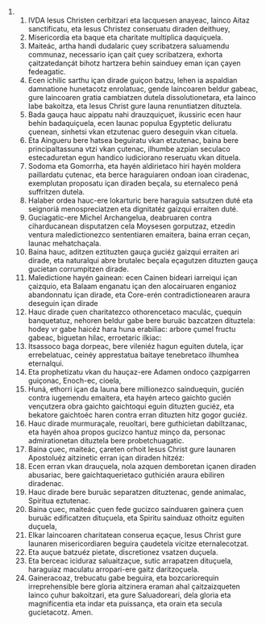 <ol>
  <li>
    <ol>
      <li>IVDA Iesus Christen cerbitzari eta Iacquesen anayeac, Iainco Aitaz sanctificatu, eta Iesus Christez conseruatu diraden deithuey,</li>
      <li>Misericordia eta baque eta charitate multiplica daquiçuela.</li>
      <li>Maiteác, artha handi dudalaric çuey scribatzera saluamendu communaz, necessario içan çait çuey scribatzera, exhorta çaitzatedançát bihotz hartzera behin sainduey eman içan çayen fedeagatic.</li>
      <li>Ecen ichilic sarthu içan dirade guiçon batzu, lehen ia aspaldian damnatione hunetacotz enrolatuac, gende Iaincoaren beldur gabeac, gure Iaincoaren gratia cambiatzen dutela dissolutionetara, eta Iainco Iabe bakoitza, eta Iesus Christ gure Iauna renuntiatzen dituztela.</li>
      <li>Bada gauça hauc aippatu nahi drauzquiçuet, ikussiric ecen haur behin badaquiçuela, ecen Iaunac populua Egyptetic deliuratu çuenean, sinhetsi vkan etzutenac guero deseguin vkan cituela.</li>
      <li>Eta Aingueru bere hatsea beguiratu vkan etzutenac, baina bere principaltassuna vtzi vkan çutenac, ilhumbe azpian seculaco estecaduretan egun handico iudiciorano reseruatu vkan dituela.</li>
      <li>Sodoma eta Gomorrha, eta hayén aldirietaco hiri hayén moldera paillardatu çutenac, eta berce haraguiaren ondoan ioan ciradenac, exemplutan proposatu içan diraden beçala, su eternaleco pená suffritzen dutela.</li>
      <li>Halaber ordea hauc-ere lokarturic bere haraguia satsutzen duté eta seignoriá menospreciatzen eta dignitatéz gaizqui erraiten duté.</li>
      <li>Guciagatic-ere Michel Archangelua, deabruaren contra ciharducanean disputatzen cela Moysesen gorputzaz, etzedin ventura maledictionezco sententiaren emaitera, baina erran ceçan, Iaunac mehatchaçala.</li>
      <li>Baina hauc, aditzen eztituzten gauça guciéz gaizqui erraiten ari dirade, eta naturalqui abre brutalec beçala eçagutzen dituzten gauça gucietan corrumpitzen dirade.</li>
      <li>Maledictione hayén gainean: ecen Cainen bideari iarreiqui içan çaizquio, eta Balaam enganatu içan den alocairuaren enganioz abandonnatu içan dirade, eta Core-erén contradictionearen araura deseguin içan dirade</li>
      <li>Hauc dirade çuen charitatezco othorencetaco maculác, çuequin banquetatuz, nehoren beldur gabe bere buruäc bazcatzen dituztela: hodey vr gabe haicéz hara huna erabiliac: arbore çumel fructu gabeac, biguetan hilac, erroetaric ilkiac:</li>
      <li>Itsassoco baga dorpeac, bere vileniéz hagun eguiten dutela, içar errebelatuac, ceinéy apprestatua baitaye tenebretaco ilhumhea eternalqui.</li>
      <li>Eta prophetizatu vkan du hauçaz-ere Adamen ondoco çazpigarren guiçonac, Enoch-ec, cioela,</li>
      <li>Huná, ethorri içan da Iauna bere millionezco sainduequin, gucién contra iugemendu emaitera, eta hayén arteco gaichto gucién vençutzera obra gaichto gaichtoqui eguin dituzten guciéz, eta bekatore gaichtoéc haren contra erran dituzten hitz gogor guciéz.</li>
      <li>Hauc dirade murmuraçale, reuoltari, bere guthicietan dabiltzanac, eta hayén ahoa propos gucizco hantuz minço da, personac admirationetan dituztela bere probetchuagatic.</li>
      <li>Baina çuec, maiteác, çareten orhoit Iesus Christ gure Iaunaren Apostoluéz aitzinetic erran içan diraden hitzéz:</li>
      <li>Ecen erran vkan drauçuela, nola azquen demboretan içanen diraden abusariac, bere gaichtaquerietaco guthicién araura ebiliren diradenac.</li>
      <li>Hauc dirade bere buruäc separatzen dituztenac, gende animalac, Spiritua eztutenac.</li>
      <li>Baina çuec, maiteác çuen fede gucizco sainduaren gainera çuen buruäc edificatzen dituçuela, eta Spiritu sainduaz othoitz eguiten duçuela,</li>
      <li>Elkar Iaincoaren charitatean conserua eçaçue, Iesus Christ gure Iaunaren misericordiaren beguira çaudetela vicitze eternalecotzat.</li>
      <li>Eta auçue batzuéz pietate, discretionez vsatzen duçuela.</li>
      <li>Eta berceac iciduraz saluaitzaçue, sutic arrapatzen dituçuela, haraguiaz maculatu arropari-ere gaitz daritzoçuela.</li>
      <li>Gaineracoaz, trebucatu gabe beguira, eta bozcariorequin irreprehensible bere gloria aitzinera eraman ahal çaitzaizqueten Iainco çuhur bakoitzari, eta gure Saluadoreari, dela gloria eta magnificentia eta indar eta puissança, eta orain eta secula gucietacotz. Amen.</li>
    </ol>
  </li>
</ol>